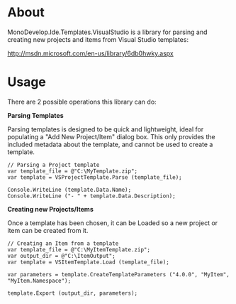 About
========

MonoDevelop.Ide.Templates.VisualStudio is a library for parsing and creating
new projects and items from Visual Studio templates:

http://msdn.microsoft.com/en-us/library/6db0hwky.aspx

Usage
==================

There are 2 possible operations this library can do:

**Parsing Templates**

Parsing templates is designed to be quick and lightweight, ideal for populating
a "Add New Project/Item" dialog box.  This only provides the included metadata
about the template, and cannot be used to create a template.

	// Parsing a Project template
	var template_file = @"C:\MyTemplate.zip";
	var template = VSProjectTemplate.Parse (template_file);
  
	Console.WriteLine (template.Data.Name);
	Console.WriteLine ("- " + template.Data.Description);

**Creating new Projects/Items**

Once a template has been chosen, it can be Loaded so a new project or item
can be created from it.

	// Creating an Item from a template
	var template_file = @"C:\MyItemTemplate.zip";
	var output_dir = @"C:\ItemOutput";
	var template = VSItemTemplate.Load (template_file);
  
	var parameters = template.CreateTemplateParameters ("4.0.0", "MyItem", "MyItem.Namespace");
  
	template.Export (output_dir, parameters);